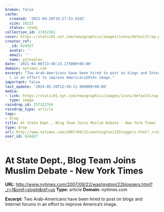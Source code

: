 ```yaml
---
broken: false
cache:
  created: '2021-09-20T19:27:53.910Z'
  size: 18215
  status: ready
collection_id: 17452361
cover: https://static01.nyt.com/newsgraphics/images/icons/defaultCrop.png?year=2007
creator_ref:
  _id: 624427
  avatar: ''
  email: ''
  name: pitosalas
date: '2021-04-06T13:40:23.175000+00:00'
domain: nytimes.com
excerpt: "Two Arab-Americans have been hired to post on blogs and Internet forums\
  \ in an effort to improve America\u2019s image."
important: false
last_update: '2024-05-20T12:50:11.980000+00:00'
media:
- link: https://static01.nyt.com/newsgraphics/images/icons/defaultCrop.png?year=2007
  type: image
raindrop_id: 257322764
raindrop_type: article
tags:
- blog
title: At State Dept., Blog Team Joins Muslim Debate - New York Times
type: drop
url: http://www.nytimes.com/2007/09/22/washington/22bloggers.html?_r=1&oref=slogin&ref=us
user_id: 624427
---
```


# At State Dept., Blog Team Joins Muslim Debate - New York Times

**URL:** http://www.nytimes.com/2007/09/22/washington/22bloggers.html?_r=1&oref=slogin&ref=us
**Type:** article
**Domain:** nytimes.com

**Excerpt:** Two Arab-Americans have been hired to post on blogs and Internet forums in an effort to improve America’s image.

